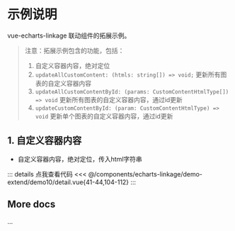 <script setup>
import LinkageDemo10 from '@/components/echarts-linkage/demo-extend/demo10/index.vue';
</script>

# 示例说明

vue-echarts-linkage 联动组件的拓展示例。

> 注意：拓展示例包含的功能，包括：
> 1. 自定义容器内容，绝对定位
> 2. `updateAllCustomContent: (htmls: string[]) => void;` 更新所有图表的自定义容器内容
> 2. `updateAllCustomContentById: (params: CustomContentHtmlType[]) => void` 更新所有图表的自定义容器内容，通过id更新
> 3. `updateCustomContentById: (param: CustomContentHtmlType) => void` 更新单个图表的自定义容器内容，通过id更新

## 1. 自定义容器内容

* 自定义容器内容，绝对定位，传入html字符串

<LinkageDemo10 />

::: details 点我查看代码
<<< @/components/echarts-linkage/demo-extend/demo10/detail.vue{41-44,104-112}
:::

## More docs

...


